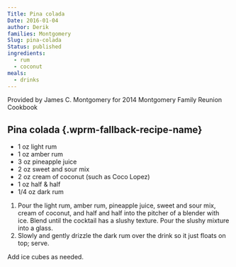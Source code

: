 ```yaml
---
Title: Pina colada
Date: 2016-01-04
author: Derik
families: Montgomery
Slug: pina-colada
Status: published
ingredients:
  - rum
  - coconut
meals:
  - drinks
---
```


Provided by James C. Montgomery for 2014 Montgomery Family Reunion Cookbook <!--WPRM Recipe 152-->

<div class="wprm-fallback-recipe">

Pina colada {.wprm-fallback-recipe-name}
-----------

<div class="wprm-fallback-recipe-ingredients">

-   1 oz light rum
-   1 oz amber rum
-   3 oz pineapple juice
-   2 oz sweet and sour mix
-   2 oz cream of coconut (such as Coco Lopez)
-   1 oz half & half
-   1/4 oz dark rum

</div>

<div class="wprm-fallback-recipe-instructions">

1.  Pour the light rum, amber rum, pineapple juice, sweet and sour mix, cream of coconut, and half and half into the pitcher of a blender with ice. Blend until the cocktail has a slushy texture. Pour the slushy mixture into a glass.
2.  Slowly and gently drizzle the dark rum over the drink so it just floats on top; serve.

</div>

<div class="wprm-fallback-recipe-notes">

Add ice cubes as needed.

</div>

</div>

<!--End WPRM Recipe-->
